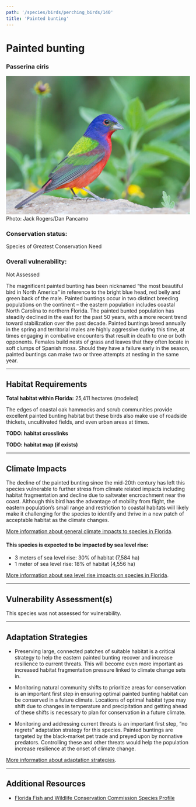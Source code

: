 ```yaml
---
path: '/species/birds/perching_birds/140'
title: 'Painted bunting'
---
```


# Painted bunting

### Passerina ciris

<div id="TopSection">

<div class="header-photo"><img src="140.jpg" alt="Photo for Painted bunting"/>
<figcaption>Photo: Jack Rogers/Dan Pancamo</figcaption></div>

<div>

### Conservation status:

Species of Greatest Conservation Need

### Overall vulnerability:

Not Assessed

</div>
</div>

The magnificent painted bunting has been nicknamed “the most beautiful bird in North America” in reference to the bright blue head, red belly and green back of the male.  Painted buntings occur in two distinct breeding populations on the continent – the eastern population includes coastal North Carolina to northern Florida.  The painted bunted population has steadily declined in the east for the past 50 years, with a more recent trend toward stabilization over the past decade.  Painted buntings breed annually in the spring and territorial males are highly aggressive during this time, at times engaging in combative encounters that result in death to one or both opponents.  Females build nests of grass and leaves that they often locate in soft clumps of Spanish moss.  Should they have a failure early in the season, painted buntings can make two or three attempts at nesting in the same year.

<hr />

## Habitat Requirements

**Total habitat within Florida:** 25,411 hectares (modeled)

The edges of coastal oak hammocks and scrub communities provide excellent painted bunting habitat but these birds also make use of roadside thickets, uncultivated fields, and even urban areas at times.

**TODO: habitat crosslinks**

**TODO: habitat map (if exists)**

<hr />

## Climate Impacts

The decline of the painted bunting since the mid-20th century has left this species vulnerable to further stress from climate related impacts including habitat fragmentation and decline due to saltwater encroachment near the coast.  Although this bird has the advantage of mobility from flight, the eastern population’s small range and restriction to coastal habitats will likely make it challenging for the species to identify and thrive in a new patch of acceptable habitat as the climate changes.

[More information about general climate impacts to species in Florida](/impacts/species).


#### This species is expected to be impacted by sea level rise:

- 3 meters of sea level rise: 30% of habitat (7,584 ha)
- 1 meter of sea level rise: 18% of habitat (4,556 ha)

[More information about sea level rise impacts on species in Florida](/impacts/species/slr).
    

<hr />

## Vulnerability Assessment(s)

This species was not assessed for vulnerability.

<hr />

## Adaptation Strategies

- Preserving large, connected patches of suitable habitat is a critical strategy to help the eastern painted bunting recover and increase resilience to current threats.  This will become even more important as increased habitat fragmentation pressure linked to climate change sets in.

- Monitoring natural community shifts to prioritize areas for conservation is an important first step in ensuring optimal painted bunting habitat can be conserved in a future climate.  Locations of optimal habitat type may shift due to changes in temperature and precipitation and getting ahead of these shifts is necessary to plan for conservation in a future climate.

- Monitoring and addressing current threats is an important first step, “no regrets” adaptation strategy for this species.  Painted buntings are targeted by the black-market pet trade and preyed upon by nonnative predators.  Controlling these and other threats would help the population increase resilience at the onset of climate change.

[More information about adaptation strategies](/strategies).

<hr />


## Additional Resources

- [Florida Fish and Wildlife Conservation Commission Species Profile](https://myfwc.com/wildlifehabitats/profiles/birds/songbirds/painted-bunting/)
